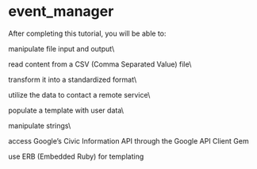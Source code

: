# event_manager
After completing this tutorial, you will be able to:

manipulate file input and output\

read content from a CSV (Comma Separated Value) file\

transform it into a standardized format\

utilize the data to contact a remote service\  

populate a template with user data\

manipulate strings\

access Google’s Civic Information API through the Google API Client Gem

use ERB (Embedded Ruby) for templating
